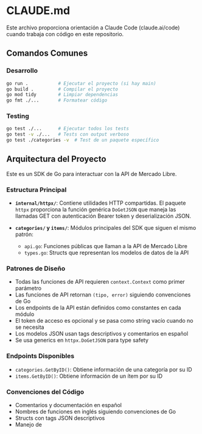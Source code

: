 # CLAUDE.md

Este archivo proporciona orientación a Claude Code (claude.ai/code) cuando trabaja con código en este repositorio.

## Comandos Comunes

### Desarrollo

```bash
go run .           # Ejecutar el proyecto (si hay main)
go build .         # Compilar el proyecto
go mod tidy        # Limpiar dependencias
go fmt ./...       # Formatear código
```

### Testing

```bash
go test ./...      # Ejecutar todos los tests
go test -v ./...   # Tests con output verboso
go test ./categories -v  # Test de un paquete específico
```

## Arquitectura del Proyecto

Este es un SDK de Go para interactuar con la API de Mercado Libre.

### Estructura Principal

- **`internal/httpx/`**: Contiene utilidades HTTP compartidas. El paquete `httpx` proporciona la función genérica `DoGetJSON` que maneja las llamadas GET con autenticación Bearer token y deserialización JSON.

- **`categories/` y `items/`**: Módulos principales del SDK que siguen el mismo patrón:
  - `api.go`: Funciones públicas que llaman a la API de Mercado Libre
  - `types.go`: Structs que representan los modelos de datos de la API

### Patrones de Diseño

- Todas las funciones de API requieren `context.Context` como primer parámetro
- Las funciones de API retornan `(tipo, error)` siguiendo convenciones de Go
- Los endpoints de la API están definidos como constantes en cada módulo
- El token de acceso es opcional y se pasa como string vacío cuando no se necesita
- Los modelos JSON usan tags descriptivos y comentarios en español
- Se usa generics en `httpx.DoGetJSON` para type safety

### Endpoints Disponibles

- `categories.GetByID()`: Obtiene información de una categoría por su ID
- `items.GetByID()`: Obtiene información de un ítem por su ID

### Convenciones del Código

- Comentarios y documentación en español
- Nombres de funciones en inglés siguiendo convenciones de Go
- Structs con tags JSON descriptivos
- Manejo de
